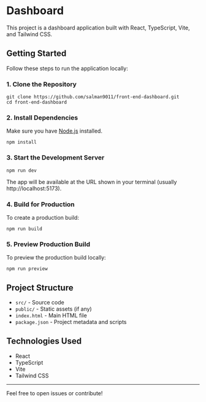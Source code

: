 # Dashboard

This project is a dashboard application built with React, TypeScript, Vite, and Tailwind CSS.

## Getting Started

Follow these steps to run the application locally:

### 1. Clone the Repository
```
git clone https://github.com/salman9011/front-end-dashboard.git
cd front-end-dashboard
```

### 2. Install Dependencies
Make sure you have [Node.js](https://nodejs.org/) installed.
```
npm install
```

### 3. Start the Development Server
```
npm run dev
```

The app will be available at the URL shown in your terminal (usually http://localhost:5173).

### 4. Build for Production
To create a production build:
```
npm run build
```

### 5. Preview Production Build
To preview the production build locally:
```
npm run preview
```

## Project Structure
- `src/` - Source code
- `public/` - Static assets (if any)
- `index.html` - Main HTML file
- `package.json` - Project metadata and scripts

## Technologies Used
- React
- TypeScript
- Vite
- Tailwind CSS

---
Feel free to open issues or contribute!
